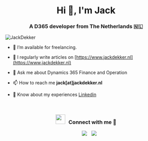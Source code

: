 <h1 align="center">Hi 👋, I'm Jack</h1>
<h3 align="center">A D365 developer from The Netherlands &#127475;&#127473;</h3>

<p align="left"> <img src="https://www.dynamicserpconsultancy.nl" alt="JackDekker" /> </p>

- 🤝 I’m available for freelancing.

- 📝 I regularly write articles on [https://www.jackdekker.nl](https://www.jackdekker.nl)

- 💬 Ask me about Dynamics 365 Finance and Operation

- 📫 How to reach me **jack[at]jackdekker.nl**

- 📄 Know about my experiences <a href="https://www.linkedin.com/in/jackydekker/" target="blank">Linkedin</a>
<br/>
<h3 align="center" > <img src="https://media.giphy.com/media/iY8CRBdQXODJSCERIr/giphy.gif" width="30" height="30" style="margin-right: 10px;">Connect with me 🤝 </h3>

<p align="center">
 <div align="center"  class="icons-social" style="margin-left: 10px;">
        <a style="margin-left: 10px;"  target="_blank" href="https://www.linkedin.com/in/jackydekker/">
			<img src="https://img.icons8.com/doodle/40/000000/linkedin--v2.png"></a>
        <a style="margin-left: 10px;" target="_blank" href="https://github.com/JackDekker">
		<img src="https://img.icons8.com/doodle/40/000000/github--v1.png"></a>
      </div>
</p>
